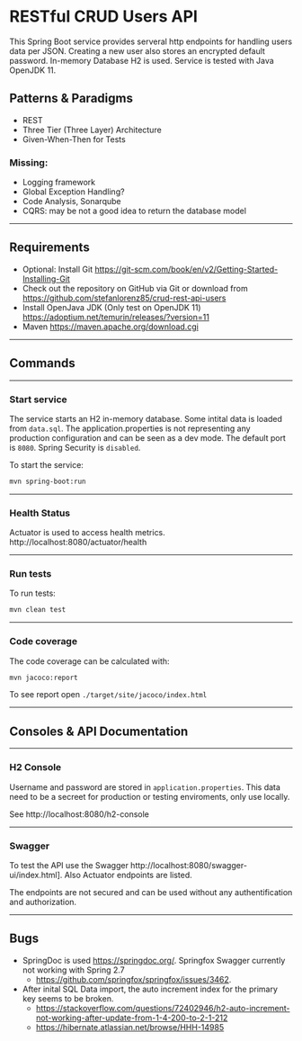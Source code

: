 # RESTful CRUD Users API
This Spring Boot service provides serveral http endpoints for handling users data per JSON. Creating a new user also stores an encrypted default password. In-memory Database H2 is used. Service is tested with Java OpenJDK 11.


## Patterns & Paradigms
* REST
* Three Tier (Three Layer) Architecture
* Given-When-Then for Tests

### Missing:
* Logging framework
* Global Exception Handling?
* Code Analysis, Sonarqube
* CQRS: may be not a good idea to return the database model 
----
## Requirements
* Optional: Install Git https://git-scm.com/book/en/v2/Getting-Started-Installing-Git
* Check out the repository on GitHub via Git or download from https://github.com/stefanlorenz85/crud-rest-api-users
* Install OpenJava JDK (Only test on OpenJDK 11) https://adoptium.net/temurin/releases/?version=11
* Maven https://maven.apache.org/download.cgi

----
## Commands
----
### Start service
The service starts an H2 in-memory database. Some intital data is loaded from `data.sql`. The application.properties is not representing any production configuration and can be seen as a dev mode. The default port is `8080`. Spring Security is `disabled`.

To start the service:
```sh
mvn spring-boot:run
```
----
### Health Status
Actuator is used to access health metrics.
http://localhost:8080/actuator/health

----
### Run tests
To run tests:
```sh
mvn clean test
```

----
### Code coverage
The code coverage can be calculated with:
```sh
mvn jacoco:report
```
To see report open `./target/site/jacoco/index.html`

----
## Consoles & API Documentation
----
### H2 Console
Username and password are stored in `application.properties`. This data need to be a secreet for production or testing enviroments, only use locally.

See http://localhost:8080/h2-console

----

### Swagger
To test the API use the Swagger http://localhost:8080/swagger-ui/index.html]. Also Actuator endpoints are listed.


The endpoints are not secured and can be used without any authentification and authorization.


----
## Bugs

* SpringDoc is used https://springdoc.org/. Springfox Swagger currently not working with Spring 2.7
    * https://github.com/springfox/springfox/issues/3462.
* After inital SQL Data import, the auto increment index for the primary key seems to be broken. 
    * https://stackoverflow.com/questions/72402946/h2-auto-increment-not-working-after-update-from-1-4-200-to-2-1-212
    * https://hibernate.atlassian.net/browse/HHH-14985 


